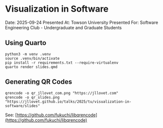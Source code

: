 # Visualization in Software

Date: 2025-09-24
Presented At: Towson University
Presented For: Software Engineering Club - Undergraduate and Graduate Students

## Using Quarto

```
python3 -m venv .venv
source .venv/bin/activate
pip install -r requirements.txt --require-virtualenv
quarto render slides.qmd
```

## Generating QR Codes

```
qrencode -o qr_jllovet_com.png "https://jllovet.com"
qrencode -o qr_slides.png "https://jllovet.github.io/talks/2025/tu/visualization-in-software/slides"
```

See: [https://github.com/fukuchi/libqrencode](https://github.com/fukuchi/libqrencode)